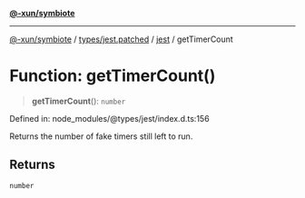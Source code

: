 [**@-xun/symbiote**](../../../../../README.md)

***

[@-xun/symbiote](../../../../../README.md) / [types/jest.patched](../../../README.md) / [jest](../README.md) / getTimerCount

# Function: getTimerCount()

> **getTimerCount**(): `number`

Defined in: node\_modules/@types/jest/index.d.ts:156

Returns the number of fake timers still left to run.

## Returns

`number`
